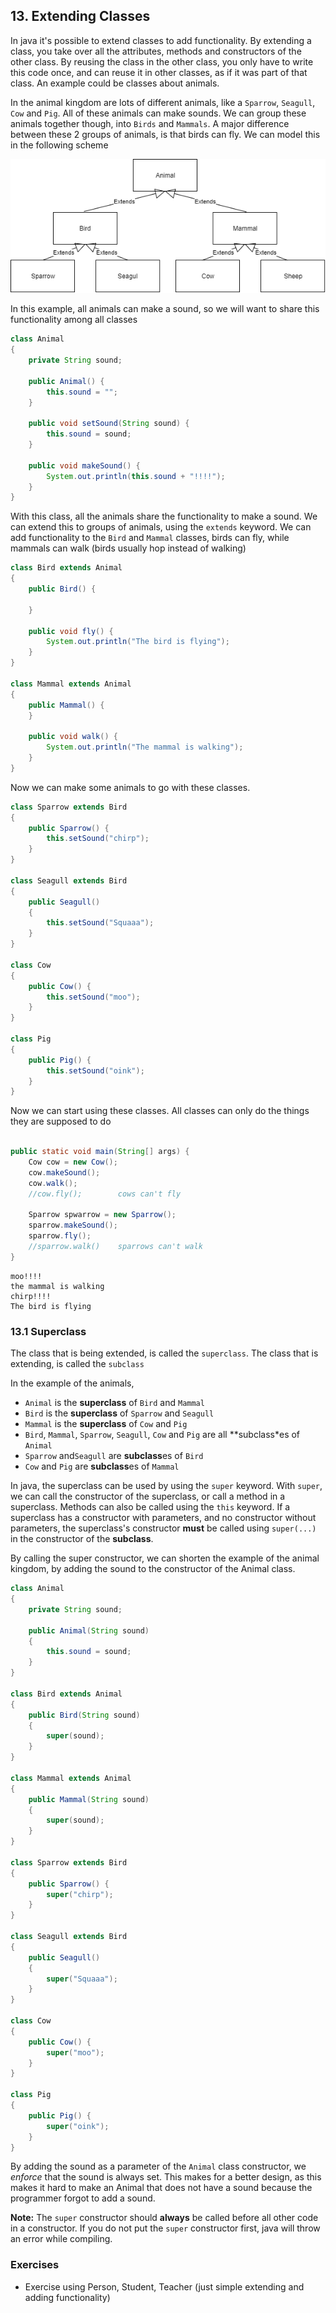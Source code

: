 ## 13. Extending Classes

In java it's possible to extend classes to add functionality. By extending a class, you take over all the attributes, methods and constructors of the other class. By reusing the class in the other class, you only have to write this code once, and can reuse it in other classes, as if it was part of that class. An example could be classes about animals.

In the animal kingdom are lots of different animals, like a `Sparrow`, `Seagull`, `Cow` and `Pig`. All of these animals can make sounds. We can group these animals together though, into `Birds` and `Mammals`. A major difference between these 2 groups of animals, is that birds can fly. We can model this in the following scheme

![animals](images/13_animals.png)

In this example, all animals can make a sound, so we will want to share this functionality among all classes

```java
class Animal
{
    private String sound;

    public Animal() {
        this.sound = "";
    }

    public void setSound(String sound) {
        this.sound = sound;
    }

    public void makeSound() {
        System.out.println(this.sound + "!!!!");
    }
}
```

With this class, all the animals share the functionality to make a sound. We can extend this to groups of animals, using the `extends` keyword. We can add functionality to the `Bird` and `Mammal` classes, birds can fly, while mammals can walk (birds usually hop instead of walking)

```java
class Bird extends Animal
{
    public Bird() {

    }

    public void fly() {
        System.out.println("The bird is flying");
    }
}

class Mammal extends Animal
{
    public Mammal() {
    }

    public void walk() {
        System.out.println("The mammal is walking");
    }
}
```

Now we can make some animals to go with these classes.

```java
class Sparrow extends Bird
{
    public Sparrow() {
        this.setSound("chirp");
    }
}

class Seagull extends Bird
{
    public Seagull()
    {
        this.setSound("Squaaa");
    }
}

class Cow
{
    public Cow() {
        this.setSound("moo");
    }
}

class Pig
{
    public Pig() {
        this.setSound("oink");
    }
}
```

Now we can start using these classes. All classes can only do the things they are supposed to do

```java

public static void main(String[] args) {
    Cow cow = new Cow();
    cow.makeSound();
    cow.walk();
    //cow.fly();        cows can't fly

    Sparrow spwarrow = new Sparrow();
    sparrow.makeSound();
    sparrow.fly();
    //sparrow.walk()    sparrows can't walk
}
```

```output
moo!!!!
the mammal is walking
chirp!!!!
The bird is flying
```

### 13.1 Superclass

The class that is being extended, is called the `superclass`. The class that is extending, is called the `subclass`

In the example of the animals, 
- `Animal` is the **superclass** of `Bird` and `Mammal`
- `Bird` is the **superclass** of `Sparrow` and `Seagull`
- `Mammal` is the **superclass** of `Cow` and `Pig`
- `Bird`, `Mammal`, `Sparrow`, `Seagull`, `Cow` and `Pig` are all **subclass*es of `Animal`
- `Sparrow` and`Seagull` are  **subclass**es of `Bird`
- `Cow` and `Pig` are  **subclass**es of `Mammal`


In java, the superclass can be used by using the `super` keyword. With `super`, we can call the constructor of the superclass, or call a method in a superclass. Methods can also be called using the `this` keyword. If a superclass has a constructor with parameters, and no constructor without parameters, the superclass's constructor **must** be called using `super(...)` in the constructor of the **subclass**. 

By calling the super constructor, we can shorten the example of the animal kingdom, by adding the sound to the constructor of the Animal class.

```java
class Animal
{
    private String sound;
    
    public Animal(String sound)
    {
        this.sound = sound;
    }
}

class Bird extends Animal
{
    public Bird(String sound)
    {
        super(sound);
    }
}

class Mammal extends Animal
{
    public Mammal(String sound)
    {
        super(sound);
    }
}

class Sparrow extends Bird
{
    public Sparrow() {
        super("chirp");
    }
}

class Seagull extends Bird
{
    public Seagull()
    {
        super("Squaaa");
    }
}

class Cow
{
    public Cow() {
        super("moo");
    }
}

class Pig
{
    public Pig() {
        super("oink");
    }
}
```

By adding the sound as a parameter of the `Animal` class constructor, we *enforce* that the sound is always set. This makes for a better design, as this makes it hard to make an Animal that does not have a sound because the programmer forgot to add a sound.

**Note:** The `super` constructor should **always** be called before all other code in a constructor. If you do not put the `super` constructor first, java will throw an error while compiling.


### Exercises
- Exercise using Person, Student, Teacher (just simple extending and adding functionality)
